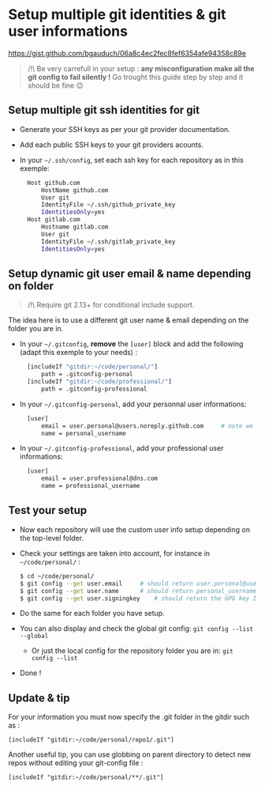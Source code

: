 # Setup multiple git identities & git user informations
https://gist.github.com/bgauduch/06a8c4ec2fec8fef6354afe94358c89e

> /!\ Be very carrefull in your setup : **any misconfiguration make all the git config to fail silently !**
Go trought this guide step by step and it should be fine :wink:

## Setup multiple git ssh identities for git
* Generate your SSH keys as per your git provider documentation.
* Add each public SSH keys to your git providers acounts.
* In your `~/.ssh/config`, set each ssh key for each repository as in this exemple:

  ``` bash
	Host github.com
		HostName github.com
		User git
		IdentityFile ~/.ssh/github_private_key
		IdentitiesOnly=yes
	Host gitlab.com
		Hostname gitlab.com
		User git
		IdentityFile ~/.ssh/gitlab_private_key
		IdentitiesOnly=yes
  ```

## Setup dynamic git user email & name depending on folder

> /!\ Require git 2.13+ for conditional include support.

The idea here is to use a different git user name & email depending on the folder you are in.

* In your `~/.gitconfig`, **remove** the `[user]` block and add the following (adapt this exemple to your needs) :

  ``` bash
	[includeIf "gitdir:~/code/personal/"]
		path = .gitconfig-personal
	[includeIf "gitdir:~/code/professional/"]
		path = .gitconfig-professional
  ```
* In your `~/.gitconfig-personal`, add your personnal user informations:

  ``` bash
	[user]
		email = user.personal@users.noreply.github.com     # note we use the noreply github mail
		name = personal_username
  ```
* In your `~/.gitconfig-professional`, add your professional user informations:

  ``` bash
	[user]
		email = user.professional@dns.com
		name = professional_username
  ```

## Test your setup
* Now each repository will use the custom user info setup depending on the top-level folder.
* Check your settings are taken into account, for instance in `~/code/personal/` :

  ``` bash
  $ cd ~/code/personal/
  $ git config --get user.email    	# should return user.personal@users.noreply.github.com as per the exemple
  $ git config --get user.name     	# should return personal_username as per the exemple
  $ git config --get user.signingkey	# should return the GPG key ID as configured for the user
  ```
* Do the same for each folder you have setup.
* You can also display and check the global git config: `git config --list --global`
  * Or just the local config for the repository folder you are in: `git config --list`
* Done !


## Update & tip

For your information you must now specify the .git folder in the gitdir such as :

```
[includeIf "gitdir:~/code/personal/repo1/.git"]
```

Another useful tip, you can use globbing on parent directory to detect new repos without editing your git-config file :

```
[includeIf "gitdir:~/code/personal/**/.git"]
```
